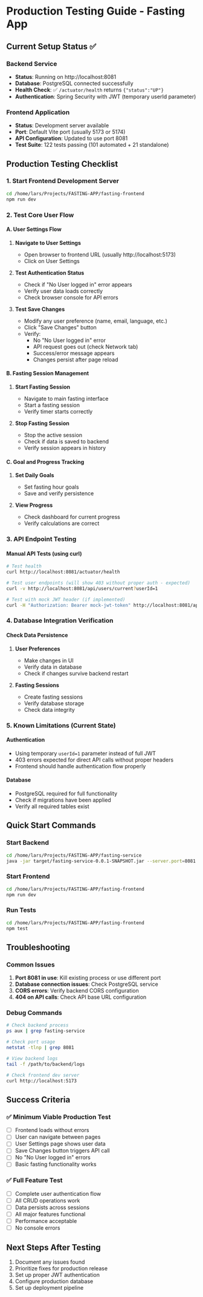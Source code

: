 # Production Testing Guide - Fasting App

## Current Setup Status ✅

### Backend Service
- **Status**: Running on http://localhost:8081
- **Database**: PostgreSQL connected successfully
- **Health Check**: ✅ `/actuator/health` returns `{"status":"UP"}`
- **Authentication**: Spring Security with JWT (temporary userId parameter)

### Frontend Application
- **Status**: Development server available
- **Port**: Default Vite port (usually 5173 or 5174)
- **API Configuration**: Updated to use port 8081
- **Test Suite**: 122 tests passing (101 automated + 21 standalone)

## Production Testing Checklist

### 1. Start Frontend Development Server
```bash
cd /home/lars/Projects/FASTING-APP/fasting-frontend
npm run dev
```

### 2. Test Core User Flow

#### A. User Settings Flow
1. **Navigate to User Settings**
   - Open browser to frontend URL (usually http://localhost:5173)
   - Click on User Settings
   
2. **Test Authentication Status**
   - Check if "No User logged in" error appears
   - Verify user data loads correctly
   - Check browser console for API errors

3. **Test Save Changes**
   - Modify any user preference (name, email, language, etc.)
   - Click "Save Changes" button
   - Verify:
     - No "No User logged in" error
     - API request goes out (check Network tab)
     - Success/error message appears
     - Changes persist after page reload

#### B. Fasting Session Management
1. **Start Fasting Session**
   - Navigate to main fasting interface
   - Start a fasting session
   - Verify timer starts correctly

2. **Stop Fasting Session**
   - Stop the active session
   - Check if data is saved to backend
   - Verify session appears in history

#### C. Goal and Progress Tracking
1. **Set Daily Goals**
   - Set fasting hour goals
   - Save and verify persistence

2. **View Progress**
   - Check dashboard for current progress
   - Verify calculations are correct

### 3. API Endpoint Testing

#### Manual API Tests (using curl)
```bash
# Test health
curl http://localhost:8081/actuator/health

# Test user endpoints (will show 403 without proper auth - expected)
curl -v http://localhost:8081/api/users/current?userId=1

# Test with mock JWT header (if implemented)
curl -H "Authorization: Bearer mock-jwt-token" http://localhost:8081/api/users/current?userId=1
```

### 4. Database Integration Verification

#### Check Data Persistence
1. **User Preferences**
   - Make changes in UI
   - Verify data in database
   - Check if changes survive backend restart

2. **Fasting Sessions**
   - Create fasting sessions
   - Verify database storage
   - Check data integrity

### 5. Known Limitations (Current State)

#### Authentication
- Using temporary `userId=1` parameter instead of full JWT
- 403 errors expected for direct API calls without proper headers
- Frontend should handle authentication flow properly

#### Database
- PostgreSQL required for full functionality
- Check if migrations have been applied
- Verify all required tables exist

## Quick Start Commands

### Start Backend
```bash
cd /home/lars/Projects/FASTING-APP/fasting-service
java -jar target/fasting-service-0.0.1-SNAPSHOT.jar --server.port=8081 &
```

### Start Frontend
```bash
cd /home/lars/Projects/FASTING-APP/fasting-frontend
npm run dev
```

### Run Tests
```bash
cd /home/lars/Projects/FASTING-APP/fasting-frontend
npm test
```

## Troubleshooting

### Common Issues
1. **Port 8081 in use**: Kill existing process or use different port
2. **Database connection issues**: Check PostgreSQL service
3. **CORS errors**: Verify backend CORS configuration
4. **404 on API calls**: Check API base URL configuration

### Debug Commands
```bash
# Check backend process
ps aux | grep fasting-service

# Check port usage
netstat -tlnp | grep 8081

# View backend logs
tail -f /path/to/backend/logs

# Check frontend dev server
curl http://localhost:5173
```

## Success Criteria

### ✅ Minimum Viable Production Test
- [ ] Frontend loads without errors
- [ ] User can navigate between pages
- [ ] User Settings page shows user data
- [ ] Save Changes button triggers API call
- [ ] No "No User logged in" errors
- [ ] Basic fasting functionality works

### ✅ Full Feature Test
- [ ] Complete user authentication flow
- [ ] All CRUD operations work
- [ ] Data persists across sessions
- [ ] All major features functional
- [ ] Performance acceptable
- [ ] No console errors

## Next Steps After Testing
1. Document any issues found
2. Prioritize fixes for production release
3. Set up proper JWT authentication
4. Configure production database
5. Set up deployment pipeline
